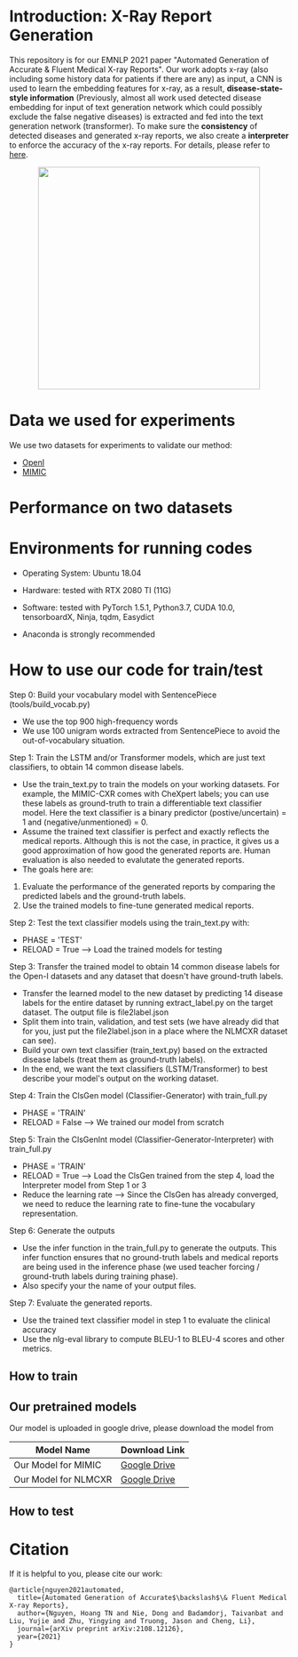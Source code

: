 # Introduction: X-Ray Report Generation
This repository is for our EMNLP 2021 paper "Automated Generation of Accurate &amp; Fluent Medical X-ray Reports". Our work adopts x-ray (also including some history data for patients if there are any) as input, a CNN is used to learn the embedding features for x-ray, as a result, <B>disease-state-style information</B> (Previously, almost all work used detected disease embedding for input of text generation network which could possibly exclude the false negative diseases) is extracted and fed into the text generation network (transformer). To make sure the <B>consistency</B> of detected diseases and generated x-ray reports, we also create a <B>interpreter</B> to enforce the accuracy of the x-ray reports. For details, please refer to [here](https://arxiv.org/pdf/2108.12126.pdf).

<p align="center">
  <img src="https://github.com/ginobilinie/xray_report_generation/blob/main/img/motivation.png" width="400" height="400">
</p>


# Data we used for experiments
We use two datasets for experiments to validate our method: 

  - [OpenI](https://openi.nlm.nih.gov/)
  - [MIMIC](https://physionet.org/content/mimiciii-demo/1.4/)
  

# Performance on two datasets


# Environments for running codes
   
   - Operating System: Ubuntu 18.04
   
   - Hardware: tested with RTX 2080 TI (11G)

   - Software: tested with PyTorch 1.5.1, Python3.7, CUDA 10.0, tensorboardX, Ninja, tqdm, Easydict
   
   - Anaconda is strongly recommended


# How to use our code for train/test
Step 0: Build your vocabulary model with SentencePiece (tools/build_vocab.py)
- We use the top 900 high-frequency words
- We use 100 unigram words extracted from SentencePiece to avoid the out-of-vocabulary situation.

Step 1: Train the LSTM and/or Transformer models, which are just text classifiers, to obtain 14 common disease labels.
- Use the train_text.py to train the models on your working datasets. For example, the MIMIC-CXR comes with CheXpert labels; you can use these labels as ground-truth to train a differentiable text classifier model. Here the text classifier is a binary predictor (postive/uncertain) = 1 and (negative/unmentioned) = 0.
- Assume the trained text classifier is perfect and exactly reflects the medical reports. Although this is not the case, in practice, it gives us a good approximation of how good the generated reports are. Human evaluation is also needed to evalutate the generated reports.
- The goals here are:
1) Evaluate the performance of the generated reports by comparing the predicted labels and the ground-truth labels.
2) Use the trained models to fine-tune generated medical reports.

Step 2: Test the text classifier models using the train_text.py with:
- PHASE = 'TEST'
- RELOAD = True --> Load the trained models for testing

Step 3: Transfer the trained model to obtain 14 common disease labels for the Open-I datasets and any dataset that doesn't have ground-truth labels.
- Transfer the learned model to the new dataset by predicting 14 disease labels for the entire dataset by running extract_label.py on the target dataset. The output file is file2label.json
- Split them into train, validation, and test sets (we have already did that for you, just put the file2label.json in a place where the NLMCXR dataset can see). 
- Build your own text classifier (train_text.py) based on the extracted disease labels (treat them as ground-truth labels).
- In the end, we want the text classifiers (LSTM/Transformer) to best describe your model's output on the working dataset.

Step 4: Train the ClsGen model (Classifier-Generator) with train_full.py
- PHASE = 'TRAIN'
- RELOAD = False --> We trained our model from scratch

Step 5: Train the ClsGenInt model (Classifier-Generator-Interpreter) with train_full.py
- PHASE = 'TRAIN'
- RELOAD = True --> Load the ClsGen trained from the step 4, load the Interpreter model from Step 1 or 3
- Reduce the learning rate --> Since the ClsGen has already converged, we need to reduce the learning rate to fine-tune the vocabulary representation.

Step 6: Generate the outputs
- Use the infer function in the train_full.py to generate the outputs. This infer function ensures that no ground-truth labels and medical reports are being used in the inference phase (we used teacher forcing / ground-truth labels during training phase).
- Also specify your the name of your output files.

Step 7: Evaluate the generated reports.
- Use the trained text classifier model in step 1 to evaluate the clinical accuracy
- Use the nlg-eval library to compute BLEU-1 to BLEU-4 scores and other metrics.

## How to train

## Our pretrained models

Our model is uploaded in google drive, please download the model from

| Model Name  | Download Link |
| ------------- | ------------- |
| Our Model for MIMIC | [Google Drive](https://drive.google.com/drive/folders/1qxjqG7tQZSrgjwPhfPxNZzLaE11uKDYX?usp=sharing)  |
| Our Model for NLMCXR| [Google Drive](https://drive.google.com/drive/folders/1qxjqG7tQZSrgjwPhfPxNZzLaE11uKDYX?usp=sharing)  |


## How to test

# Citation
If it is helpful to you, please cite our work:
```
@article{nguyen2021automated,
  title={Automated Generation of Accurate$\backslash$\& Fluent Medical X-ray Reports},
  author={Nguyen, Hoang TN and Nie, Dong and Badamdorj, Taivanbat and Liu, Yujie and Zhu, Yingying and Truong, Jason and Cheng, Li},
  journal={arXiv preprint arXiv:2108.12126},
  year={2021}
}
```
